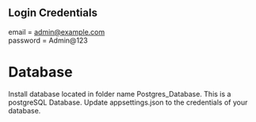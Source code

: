 ## Login Credentials
email = admin@example.com <br/>
password = Admin@123

# Database

Install database located in folder name Postgres_Database. This is a postgreSQL Database. Update appsettings.json to the credentials of your database.

## 

